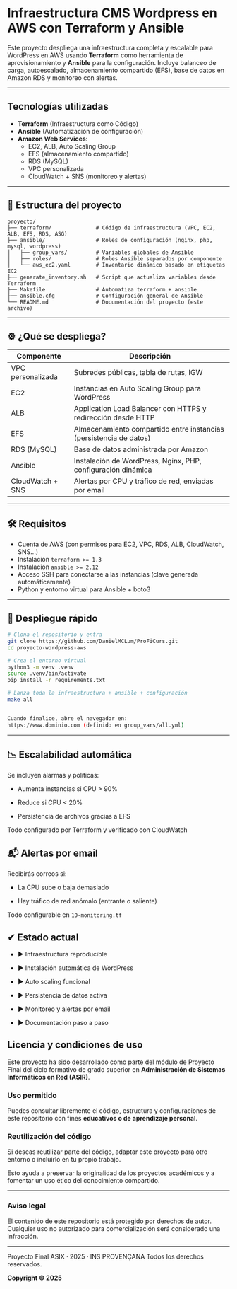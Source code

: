 # Infraestructura CMS Wordpress en AWS con Terraform y Ansible

Este proyecto despliega una infraestructura completa y escalable para WordPress en AWS usando **Terraform** como herramienta de aprovisionamiento y **Ansible** para la configuración. Incluye balanceo de carga, autoescalado, almacenamiento compartido (EFS), base de datos en Amazon RDS y monitoreo con alertas.

---

## Tecnologías utilizadas

- **Terraform** (Infraestructura como Código)
- **Ansible** (Automatización de configuración)
- **Amazon Web Services**:
  - EC2, ALB, Auto Scaling Group
  - EFS (almacenamiento compartido)
  - RDS (MySQL)
  - VPC personalizada
  - CloudWatch + SNS (monitoreo y alertas)

---

## 📁 Estructura del proyecto

```plaintext
proyecto/
├── terraform/              # Código de infraestructura (VPC, EC2, ALB, EFS, RDS, ASG)
├── ansible/                # Roles de configuración (nginx, php, mysql, wordpress)
│   ├── group_vars/         # Variables globales de Ansible
│   ├── roles/              # Roles Ansible separados por componente
│   └── aws_ec2.yaml        # Inventario dinámico basado en etiquetas EC2
├── generate_inventory.sh   # Script que actualiza variables desde Terraform
├── Makefile                # Automatiza terraform + ansible
├── ansible.cfg             # Configuración general de Ansible
└── README.md               # Documentación del proyecto (este archivo)
```

---

## ⚙️ ¿Qué se despliega?

| Componente        | Descripción |
|-------------------|-------------|
| VPC personalizada | Subredes públicas, tabla de rutas, IGW |
| EC2               | Instancias en Auto Scaling Group para WordPress |
| ALB               | Application Load Balancer con HTTPS y redirección desde HTTP |
| EFS               | Almacenamiento compartido entre instancias (persistencia de datos) |
| RDS (MySQL)       | Base de datos administrada por Amazon |
| Ansible           | Instalación de WordPress, Nginx, PHP, configuración dinámica |
| CloudWatch + SNS  | Alertas por CPU y tráfico de red, enviadas por email |

---

## 🛠️ Requisitos

- Cuenta de AWS (con permisos para EC2, VPC, RDS, ALB, CloudWatch, SNS...)
- Instalación `terraform >= 1.3`
- Instalación `ansible >= 2.12`
- Acceso SSH para conectarse a las instancias (clave generada automáticamente)
- Python y entorno virtual para Ansible + boto3

---

## 🧪 Despliegue rápido

```bash
# Clona el repositorio y entra
git clone https://github.com/DanielMCLum/ProFiCurs.git
cd proyecto-wordpress-aws

# Crea el entorno virtual
python3 -m venv .venv
source .venv/bin/activate
pip install -r requirements.txt

# Lanza toda la infraestructura + ansible + configuración
make all


Cuando finalice, abre el navegador en:
https://www.dominio.com (definido en group_vars/all.yml)

```

---

## 📉 Escalabilidad automática
Se incluyen alarmas y políticas:

* Aumenta instancias si CPU > 90%

* Reduce si CPU < 20%

* Persistencia de archivos gracias a EFS

Todo configurado por Terraform y verificado con CloudWatch



## 📬 Alertas por email
Recibirás correos si:

* La CPU sube o baja demasiado

* Hay tráfico de red anómalo (entrante o saliente)

Todo configurable en `10-monitoring.tf`



## ✔ Estado actual
* ▶ Infraestructura reproducible

* ▶ Instalación automática de WordPress

* ▶ Auto scaling funcional

* ▶ Persistencia de datos activa

* ▶ Monitoreo y alertas por email

* ▶ Documentación paso a paso




## Licencia y condiciones de uso

Este proyecto ha sido desarrollado como parte del módulo de Proyecto Final del ciclo formativo de grado superior en **Administración de Sistemas Informáticos en Red (ASIR)**.

### Uso permitido
Puedes consultar libremente el código, estructura y configuraciones de este repositorio con fines **educativos o de aprendizaje personal**.

### Reutilización del código
Si deseas reutilizar parte del código, adaptar este proyecto para otro entorno o incluirlo en tu propio trabajo.

Esto ayuda a preservar la originalidad de los proyectos académicos y a fomentar un uso ético del conocimiento compartido.

---

### Aviso legal

El contenido de este repositorio está protegido por derechos de autor.  
Cualquier uso no autorizado para comercialización será considerado una infracción.
 


---
Proyecto Final ASIX · 2025 · INS PROVENÇANA
Todos los derechos reservados.  

**Copyright © 2025**

